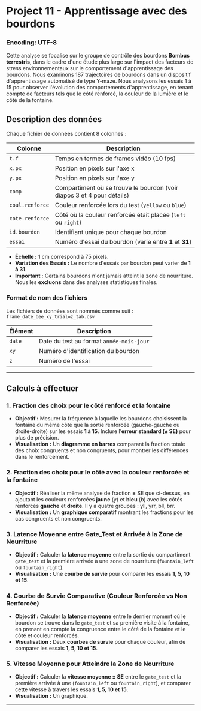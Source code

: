 # Project 11 - Apprentissage avec des bourdons

### Encoding: UTF-8

Cette analyse se focalise sur le groupe de contrôle des bourdons **Bombus terrestris**, dans le cadre d'une étude plus large sur l'impact des facteurs de stress environnementaux sur le comportement d'apprentissage des bourdons. Nous examinons 187 trajectoires de bourdons dans un dispositif d'apprentissage automatisé de type Y-maze. Nous analysons les essais 1 à 15 pour observer l'évolution des comportements d'apprentissage, en tenant compte de facteurs tels que le côté renforcé, la couleur de la lumière et le côté de la fontaine.


## Description des données

Chaque fichier de données contient 8 colonnes :

| Colonne           | Description                                                               |
|-------------------|---------------------------------------------------------------------------|
| `t.f`             | Temps en termes de frames vidéo (10 fps)                                  |
| `x.px`            | Position en pixels sur l'axe x                                            |
| `y.px`            | Position en pixels sur l'axe y                                            |
| `comp`            | Compartiment où se trouve le bourdon (voir diapos 3 et 4 pour détails)    |
| `coul.renforce`   | Couleur renforcée lors du test (`yellow` ou `blue`)                       |
| `cote.renforce`   | Côté où la couleur renforcée était placée (`left` ou `right`)             |
| `id.bourdon`      | Identifiant unique pour chaque bourdon                                   |
| `essai`           | Numéro d'essai du bourdon (varie entre **1** et **31**)                  |

- **Échelle :** 1 cm correspond à 75 pixels.
- **Variation des Essais :** Le nombre d'essais par bourdon peut varier de **1 à 31**.
- **Important :** Certains bourdons n'ont jamais atteint la zone de nourriture. Nous les **excluons** dans des analyses statistiques finales.

### Format de nom des fichiers

Les fichiers de données sont nommés comme suit : `frame_date_bee_xy_trial=z_tab.csv`

| Élément       | Description                                          |
|---------------|------------------------------------------------------|
| `date`        | Date du test au format `année-mois-jour`             |
| `xy`          | Numéro d'identification du bourdon                   |
| `z`           | Numéro de l'essai                                    |

---
## Calculs à effectuer

### 1. Fraction des choix pour le côté renforcé et la fontaine

- **Objectif :** Mesurer la fréquence à laquelle les bourdons choisissent la fontaine du même côté que la sortie renforcée (gauche-gauche ou droite-droite) sur les essais **1 à 15**. Inclure l’**erreur standard (± SE)** pour plus de précision.
- **Visualisation :** Un **diagramme en barres** comparant la fraction totale des choix congruents et non congruents, pour montrer les différences dans le renforcement.

### 2. Fraction des choix pour le côté avec la couleur renforcée et la fontaine

- **Objectif :** Réaliser la même analyse de fraction ± SE que ci-dessus, en ajoutant les couleurs renforcées **jaune** (y) et **bleu** (b) avec les côtés renforcés **gauche** et **droite**. Il y a quatre groupes : yll, yrr, bll, brr.
- **Visualisation :** Un **graphique comparatif** montrant les fractions pour les cas congruents et non congruents.

### 3. Latence Moyenne entre Gate_Test et Arrivée à la Zone de Nourriture

- **Objectif :** Calculer la **latence moyenne** entre la sortie du compartiment `gate_test` et la première arrivée à une zone de nourriture (`fountain_left` ou `fountain_right`).
- **Visualisation :** Une **courbe de survie** pour comparer les essais **1, 5, 10 et 15**.

### 4. Courbe de Survie Comparative (Couleur Renforcée vs Non Renforcée)

- **Objectif :** Calculer la **latence moyenne** entre le dernier moment où le bourdon se trouve dans le `gate_test` et sa première visite à la fontaine, en prenant en compte la congruence entre le côté de la fontaine et le côté et couleur renforcés.
- **Visualisation :** Deux **courbes de survie** pour chaque couleur, afin de comparer les essais **1, 5, 10 et 15**.

### 5. Vitesse Moyenne pour Atteindre la Zone de Nourriture

- **Objectif :** Calculer la **vitesse moyenne ± SE** entre le `gate_test` et la première arrivée à une (`fountain_left` ou `fountain_right`), et comparer cette vitesse à travers les essais **1, 5, 10 et 15**.
- **Visualisation :** Un graphique.

---

